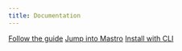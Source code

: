 ```yaml
---
title: Documentation
---
```


<a class="button -secondary" href="/guide/">Follow the guide</a>
<a class="button -secondary" href="/guide/server-side-components-and-routing/">Jump into Mastro</a>
<a class="button -minimal" href="/guide/cli-install/">Install with CLI</a>
